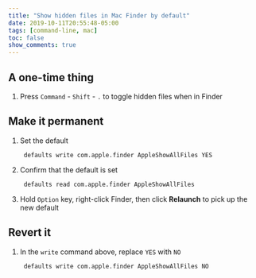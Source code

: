```yaml
---
title: "Show hidden files in Mac Finder by default"
date: 2019-10-11T20:55:48-05:00
tags: [command-line, mac]
toc: false
show_comments: true
---
```


## A one-time thing

1. Press `Command` - `Shift` - `.`  to toggle hidden files when in Finder

## Make it permanent

1. Set the default

        defaults write com.apple.finder AppleShowAllFiles YES

1. Confirm that the default is set

        defaults read com.apple.finder AppleShowAllFiles

1. Hold `Option` key, right-click Finder, then click **Relaunch** to pick up the new default

## Revert it

1. In the `write` command above, replace `YES` with `NO`

        defaults write com.apple.finder AppleShowAllFiles NO
